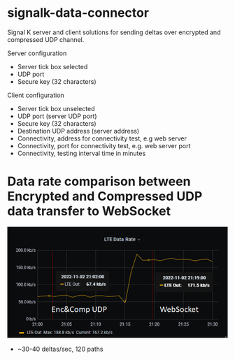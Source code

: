 # signalk-data-connector
Signal K server and client solutions for sending deltas over encrypted and compressed UDP channel.

Server configuration
- Server tick box selected
- UDP port
- Secure key (32 characters)

Client configuration
- Server tick box unselected
- UDP port (server UDP port)
- Secure key (32 characters)
- Destination UDP address (server address)
- Connectivity, address for connectivity test, e.g web server
- Connectivity, port for connectivity test, e.g. web server port
- Connectivity, testing interval time in minutes

# Data rate comparison between Encrypted and Compressed UDP data transfer to WebSocket
![datarate](Doc/Datarate.png)
- ~30-40 deltas/sec, 120 paths 
